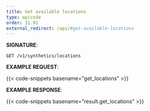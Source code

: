 ```yaml
---
title: Get available locations
type: apicode
order: 31.91
external_redirect: /api/#get-available-locations
---
```


**SIGNATURE**:

`GET /v1/synthetics/locations`

**EXAMPLE REQUEST**:

{{< code-snippets basename="get_locations" >}}

**EXAMPLE RESPONSE**:

{{< code-snippets basename="result.get_locations" >}}
